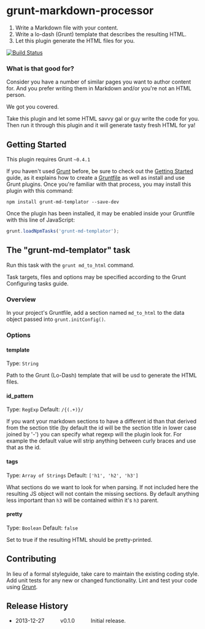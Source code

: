 # grunt-markdown-processor

1. Write a Markdown file with your content.
2. Write a lo-dash (Grunt) template that describes the resulting HTML.
3. Let this plugin generate the HTML files for you.

<!--a href="https://nodei.co/npm/restq/"><img src="https://nodei.co/npm/restq.png"></a-->

[![Build Status](https://secure.travis-ci.org/realyze/grunt-md-templator.png)](http://travis-ci.org/realyze/grunt-md-templator)

### What is that good for?
Consider you have a number of similar pages you want to author content for. And you
prefer writing them in Markdown and/or you're not an HTML person.

We got you covered.

Take this plugin and let some HTML savvy gal or guy write the code for you.
Then run it through this plugin and it will generate tasty fresh HTML for ya!

## Getting Started
This plugin requires Grunt `~0.4.1`

If you haven't used [Grunt](http://gruntjs.com/) before, be sure to check out the [Getting Started](http://gruntjs.com/getting-started) guide, as it explains how to create a [Gruntfile](http://gruntjs.com/sample-gruntfile) as well as install and use Grunt plugins. Once you're familiar with that process, you may install this plugin with this command:

```shell
npm install grunt-md-templator --save-dev
```

Once the plugin has been installed, it may be enabled inside your Gruntfile with this line of JavaScript:

```js
grunt.loadNpmTasks('grunt-md-templator');
```

## The "grunt-md-templator" task
Run this task with the `grunt md_to_html` command.

Task targets, files and options may be specified according to the Grunt Configuring tasks guide.


### Overview

In your project's Gruntfile, add a section named `md_to_html` to the data object passed into `grunt.initConfig()`.

### Options

#### template
Type: `String`

Path to the Grunt (Lo-Dash) template that will be usd to generate the HTML files.

#### id\_pattern
Type: `RegExp`
Default: `/{(.+)}/`

If you want your markdown sections to have a different id than that derived
from the section title (by default the id will be the section title in lower
case joined by '-') you can specify what regexp will the plugin look for. For
example the default value will strip anything between curly braces and use that
as the id.

#### tags
Type: `Array of Strings`
Default: `['h1', 'h2', 'h3']`

What sections do we want to look for when parsing. If not included here the
resulting JS object will not contain the missing sections. By default anything
less important than `h3` will be contained within it's `h3` parent.

#### pretty
Type: `Boolean`
Default: `false`

Set to true if the resulting HTML should be pretty-printed.

## Contributing
In lieu of a formal styleguide, take care to maintain the existing coding style. Add unit tests for any new or changed functionality. Lint and test your code using [Grunt](http://gruntjs.com/).

## Release History
 * 2013-12-27   v0.1.0   Initial release.
